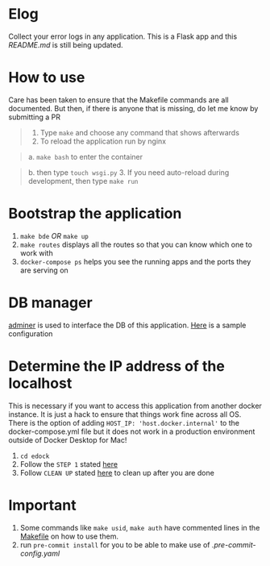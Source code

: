 # Elog

Collect your error logs in any application. This is a Flask app and this *README.md* is still being updated.

# How to use
Care has been taken to ensure that the Makefile commands are all documented. But then, if there is anyone that is
missing, do let me know by submitting a PR

> 1. Type `make` and choose any command that shows afterwards
> 2. To reload the application run by nginx

>   a. `make bash` to enter the container

>   b. then type `touch wsgi.py`
> 3. If you need auto-reload during development, then type `make run`

# Bootstrap the application
1. `make bde` *OR* `make up`
2. `make routes` displays all the routes so that you can know which one to work with
3. `docker-compose ps` helps you see the running apps and the ports they are serving on

# DB manager
[adminer](https://www.adminer.org/) is used to interface the DB of this application.
[Here](customize/adminer-elog-settings.png) is a sample configuration

# Determine the IP address of the localhost
This is necessary if you want to access this application from another docker instance. It is just a hack to ensure that
things work fine across all OS. There is the option of adding `HOST_IP: 'host.docker.internal'` to the 
docker-compose.yml file but it does not work in a production environment outside of Docker Desktop for Mac!
1. `cd edock`
2. Follow the `STEP 1` stated [here](edock/steps.txt)
3. Follow `CLEAN UP` stated [here](edock/steps.txt) to clean up after you are done

# Important
1. Some commands like `make usid`, `make auth` have commented lines in the [Makefile](Makefile) on how to use them.
2. run `pre-commit install` for you to be able to make use of *.pre-commit-config.yaml*
